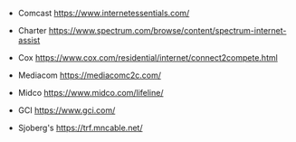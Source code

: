 - Comcast
https://www.internetessentials.com/

- Charter
https://www.spectrum.com/browse/content/spectrum-internet-assist

- Cox
https://www.cox.com/residential/internet/connect2compete.html

- Mediacom
https://mediacomc2c.com/

- Midco
https://www.midco.com/lifeline/

- GCI
https://www.gci.com/

- Sjoberg's
https://trf.mncable.net/
